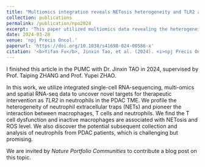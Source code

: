 ```yaml
---
title: "Multiomics integration reveals NETosis heterogeneity and TLR2 as a prognostic biomarker in pancreatic cancer"
collection: publications
permalink: /publication/npo2024
excerpt: 'This paper utilized multiomics data revealing the heterogeneity of NETosis, and identified TLR2 as a promising biomarker in PDAC'
date: 2024-03-28
venue: 'npj Precis Oncol.'
paperurl: 'https://doi.org/10.1038/s41698-024-00586-x'
citation: '<b>Yifan Fu</b>, Jinxin Tao, et al. (2024). <i>npj Precis Oncol</i>. <i>8:109</i>.'
---
```


I finished this article in the PUMC with Dr. Jinxin TAO in 2024, supervised by Prof. Taiping ZHANG and Prof. Yupei ZHAO.

In this work, we utilize integrated single-cell RNA-sequencing, multi-omics and spatial RNA-seq data to uncover novel targets for therapeutic intervention as _TLR2_ in neutrophils in the PDAC TME. We profile the heterogeneity of neutrophil extracellular traps (NETs) and pioneer the interaction between macrophages, T cells and neutrophils. We find the T cell dysfunction and inactive macrophages are associated with NETosis and ROS level. We also discover the potential subsequent collection and analysis of neutrophils from PDAC patients, which is challenging but promising.  

We are invited by _Nature Portfolio Communities_ to contribute a blog post on this topic.
